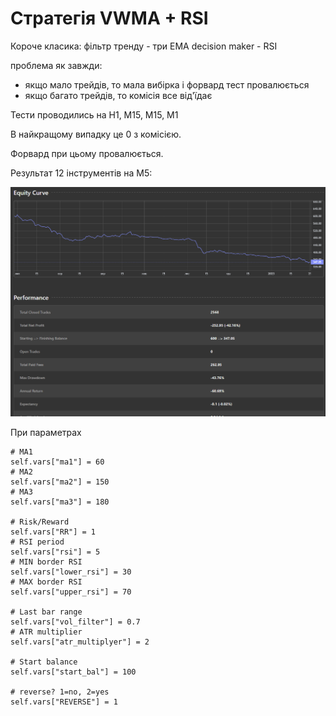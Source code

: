 # Стратегія VWMA + RSI

Короче класика:
фільтр тренду - три ЕМА
decision maker - RSI

проблема як завжди:
- якщо мало трейдів, то мала вибірка і форвард тест провалюється
- якщо багато трейдів, то комісія все від'їдає

Тести проводились на Н1, М15, М15, М1

В найкращому випадку це 0 з комісією.

Форвард при цьому провалюється.

Результат 12 інструментів на М5:

![img.png](img.png)

При параметрах

    # MA1
    self.vars["ma1"] = 60
    # MA2
    self.vars["ma2"] = 150
    # MA3
    self.vars["ma3"] = 180

    # Risk/Reward
    self.vars["RR"] = 1
    # RSI period
    self.vars["rsi"] = 5
    # MIN border RSI
    self.vars["lower_rsi"] = 30
    # MAX border RSI
    self.vars["upper_rsi"] = 70

    # Last bar range
    self.vars["vol_filter"] = 0.7
    # ATR multiplier
    self.vars["atr_multiplyer"] = 2

    # Start balance
    self.vars["start_bal"] = 100

    # reverse? 1=no, 2=yes
    self.vars["REVERSE"] = 1